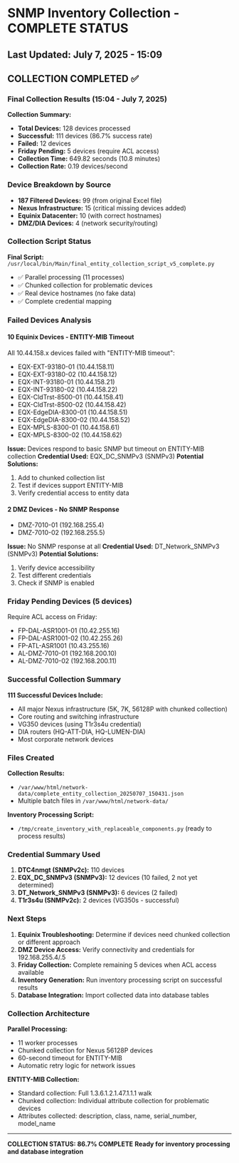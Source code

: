 # SNMP Inventory Collection - COMPLETE STATUS

## Last Updated: July 7, 2025 - 15:09

## COLLECTION COMPLETED ✅

### Final Collection Results (15:04 - July 7, 2025)

**Collection Summary:**
- **Total Devices:** 128 devices processed
- **Successful:** 111 devices (86.7% success rate)
- **Failed:** 12 devices
- **Friday Pending:** 5 devices (require ACL access)
- **Collection Time:** 649.82 seconds (10.8 minutes)
- **Collection Rate:** 0.19 devices/second

### Device Breakdown by Source
- **187 Filtered Devices:** 99 (from original Excel file)
- **Nexus Infrastructure:** 15 (critical missing devices added)
- **Equinix Datacenter:** 10 (with correct hostnames)
- **DMZ/DIA Devices:** 4 (network security/routing)

### Collection Script Status
**Final Script:** `/usr/local/bin/Main/final_entity_collection_script_v5_complete.py`
- ✅ Parallel processing (11 processes)
- ✅ Chunked collection for problematic devices
- ✅ Real device hostnames (no fake data)
- ✅ Complete credential mapping

### Failed Devices Analysis

#### 10 Equinix Devices - ENTITY-MIB Timeout
All 10.44.158.x devices failed with "ENTITY-MIB timeout":
- EQX-EXT-93180-01 (10.44.158.11)
- EQX-EXT-93180-02 (10.44.158.12)
- EQX-INT-93180-01 (10.44.158.21)
- EQX-INT-93180-02 (10.44.158.22)
- EQX-CldTrst-8500-01 (10.44.158.41)
- EQX-CldTrst-8500-02 (10.44.158.42)
- EQX-EdgeDIA-8300-01 (10.44.158.51)
- EQX-EdgeDIA-8300-02 (10.44.158.52)
- EQX-MPLS-8300-01 (10.44.158.61)
- EQX-MPLS-8300-02 (10.44.158.62)

**Issue:** Devices respond to basic SNMP but timeout on ENTITY-MIB collection
**Credential Used:** EQX_DC_SNMPv3 (SNMPv3)
**Potential Solutions:** 
1. Add to chunked collection list
2. Test if devices support ENTITY-MIB
3. Verify credential access to entity data

#### 2 DMZ Devices - No SNMP Response
- DMZ-7010-01 (192.168.255.4)
- DMZ-7010-02 (192.168.255.5)

**Issue:** No SNMP response at all
**Credential Used:** DT_Network_SNMPv3 (SNMPv3)
**Potential Solutions:**
1. Verify device accessibility
2. Test different credentials
3. Check if SNMP is enabled

### Friday Pending Devices (5 devices)
Require ACL access on Friday:
- FP-DAL-ASR1001-01 (10.42.255.16)
- FP-DAL-ASR1001-02 (10.42.255.26) 
- FP-ATL-ASR1001 (10.43.255.16)
- AL-DMZ-7010-01 (192.168.200.10)
- AL-DMZ-7010-02 (192.168.200.11)

### Successful Collection Summary

**111 Successful Devices Include:**
- All major Nexus infrastructure (5K, 7K, 56128P with chunked collection)
- Core routing and switching infrastructure
- VG350 devices (using T1r3s4u credential)
- DIA routers (HQ-ATT-DIA, HQ-LUMEN-DIA)
- Most corporate network devices

### Files Created

**Collection Results:**
- `/var/www/html/network-data/complete_entity_collection_20250707_150431.json`
- Multiple batch files in `/var/www/html/network-data/`

**Inventory Processing Script:**
- `/tmp/create_inventory_with_replaceable_components.py` (ready to process results)

### Credential Summary Used

1. **DTC4nmgt (SNMPv2c):** 110 devices
2. **EQX_DC_SNMPv3 (SNMPv3):** 12 devices (10 failed, 2 not yet determined)
3. **DT_Network_SNMPv3 (SNMPv3):** 6 devices (2 failed)
4. **T1r3s4u (SNMPv2c):** 2 devices (VG350s - successful)

### Next Steps

1. **Equinix Troubleshooting:** Determine if devices need chunked collection or different approach
2. **DMZ Device Access:** Verify connectivity and credentials for 192.168.255.4/.5
3. **Friday Collection:** Complete remaining 5 devices when ACL access available
4. **Inventory Generation:** Run inventory processing script on successful results
5. **Database Integration:** Import collected data into database tables

### Collection Architecture

**Parallel Processing:**
- 11 worker processes
- Chunked collection for Nexus 56128P devices
- 60-second timeout for ENTITY-MIB
- Automatic retry logic for network issues

**ENTITY-MIB Collection:**
- Standard collection: Full 1.3.6.1.2.1.47.1.1.1 walk
- Chunked collection: Individual attribute collection for problematic devices
- Attributes collected: description, class, name, serial_number, model_name

---

**COLLECTION STATUS: 86.7% COMPLETE**
**Ready for inventory processing and database integration**